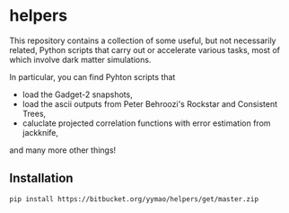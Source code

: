 # helpers

This repository contains a collection of some useful, but not necessarily related, Python scripts that carry out or accelerate various tasks, most of which involve dark matter simulations.

In particular, you can find Pyhton scripts that

- load the Gadget-2 snapshots,
- load the ascii outputs from Peter Behroozi's Rockstar and Consistent Trees,
- caluclate projected correlation functions with error estimation from jackknife,

and many more other things!


## Installation

    pip install https://bitbucket.org/yymao/helpers/get/master.zip